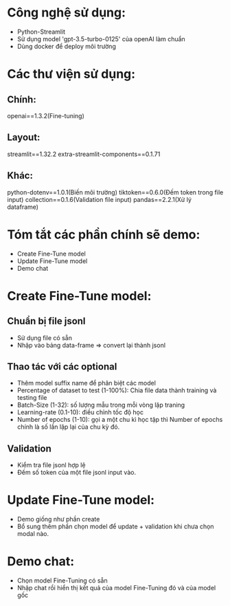 # Công nghệ sử dụng: 
- Python-Streamlit
- Sử dụng model 'gpt-3.5-turbo-0125' của openAI làm chuẩn
- Dùng docker để deploy môi trường
# Các thư viện sử dụng:
## Chính:
openai==1.3.2(Fine-tuning)
## Layout:
streamlit==1.32.2
extra-streamlit-components==0.1.71
## Khác:
python-dotenv==1.0.1(Biến môi trường)
tiktoken==0.6.0(Đếm token trong file input)
collection==0.1.6(Validation file input)
pandas==2.2.1(Xử lý dataframe)

# Tóm tắt các phần chính sẽ demo:
- Create Fine-Tune model
- Update Fine-Tune model
- Demo chat

# Create Fine-Tune model:
## Chuẩn bị file jsonl
- Sử dụng file có sẵn
- Nhập vào bảng data-frame => convert lại thành jsonl
## Thao tác với các optional
- Thêm model suffix name để phân biệt các model
- Percentage of dataset to test (1-100%): Chia file data thành training và testing file
- Batch-Size (1-32): số lượng mẫu trong mỗi vòng lặp traning
- Learning-rate (0.1-10): điều chỉnh tốc độ học
- Number of epochs (1-10): gọi a một chu kì học tập thì Number of epochs chính là số lần lặp lại của chu kỳ đó.
## Validation
- Kiểm tra file jsonl hợp lệ
- Đếm số token của một file jsonl input vào.

# Update Fine-Tune model:
- Demo giống như phần create
- Bổ sung thêm phần chọn model để update + validation khi chưa chọn modal nào.

# Demo chat:
- Chọn model Fine-Tuning có sẵn
- Nhập chat rồi hiển thị kết quả của model Fine-Tuning đó và của model gốc
